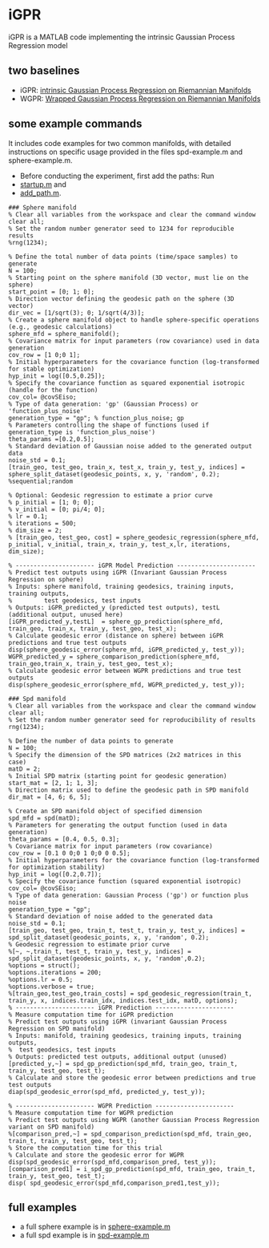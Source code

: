 # iGPR
iGPR is a MATLAB code implementing the intrinsic Gaussian Process Regression model
## two baselines

- iGPR: [intrinsic Gaussian Process Regression on Riemannian Manifolds](https://arxiv.org/abs/2411.18989)
- WGPR: [Wrapped Gaussian Process Regression on Riemannian Manifolds](https://openaccess.thecvf.com/content_cvpr_2018/html/Mallasto_Wrapped_Gaussian_Process_CVPR_2018_paper.html)

## some example commands
It includes code examples for two common manifolds, with detailed instructions on specific usage provided in the files spd-example.m and sphere-example.m.

- Before conducting the experiment, first add the paths: Run
- [startup.m](https://github.com/xyli432/iGPR/blob/main/gpml-matlab-master/startup.m)  and
- [add_path.m](https://github.com/xyli432/iGPR/blob/main/gptp_multi_output-master/add_path.m).

```
### Sphere manifold
% Clear all variables from the workspace and clear the command window
clear all;
% Set the random number generator seed to 1234 for reproducible results
%rng(1234);

% Define the total number of data points (time/space samples) to generate
N = 100;
% Starting point on the sphere manifold (3D vector, must lie on the sphere)
start_point = [0; 1; 0];         
% Direction vector defining the geodesic path on the sphere (3D vector)
dir_vec = [1/sqrt(3); 0; 1/sqrt(4/3)]; 
% Create a sphere manifold object to handle sphere-specific operations (e.g., geodesic calculations)
sphere_mfd = sphere_manifold();
% Covariance matrix for input parameters (row covariance) used in data generation
cov_row = [1 0;0 1];
% Initial hyperparameters for the covariance function (log-transformed for stable optimization)
hyp_init = log([0.5,0.25]); 
% Specify the covariance function as squared exponential isotropic (handle for the function)
cov_col= @covSEiso;
% Type of data generation: 'gp' (Gaussian Process) or 'function_plus_noise'
generation_type = "gp"; % function_plus_noise; gp
% Parameters controlling the shape of functions (used if generation_type is 'function_plus_noise')
theta_params =[0.2,0.5];
% Standard deviation of Gaussian noise added to the generated output data
noise_std = 0.1;
[train_geo, test_geo, train_x, test_x, train_y, test_y, indices] = sphere_split_dataset(geodesic_points, x, y, 'random', 0.2); %sequential;random

% Optional: Geodesic regression to estimate a prior curve 
% p_initial = [1; 0; 0]; 
% v_initial = [0; pi/4; 0]; 
% lr = 0.1; 
% iterations = 500; 
% dim_size = 2;  
% [train_geo, test_geo, cost] = sphere_geodesic_regression(sphere_mfd, p_initial, v_initial, train_x, train_y, test_x,lr, iterations, dim_size);

% ---------------------- iGPR Model Prediction ----------------------
% Predict test outputs using iGPR (Invariant Gaussian Process Regression on sphere)
% Inputs: sphere manifold, training geodesics, training inputs, training outputs,
%         test geodesics, test inputs
% Outputs: iGPR_predicted_y (predicted test outputs), testL (additional output, unused here)
[iGPR_predicted_y,testL]  = sphere_gp_prediction(sphere_mfd, train_geo, train_x, train_y, test_geo, test_x);
% Calculate geodesic error (distance on sphere) between iGPR predictions and true test outputs
disp(sphere_geodesic_error(sphere_mfd, iGPR_predicted_y, test_y));
WGPR_predicted_y = sphere_comparison_prediction(sphere_mfd, train_geo,train_x, train_y, test_geo, test_x);
% Calculate geodesic error between WGPR predictions and true test outputs
disp(sphere_geodesic_error(sphere_mfd, WGPR_predicted_y, test_y));

### Spd manifold
% Clear all variables from the workspace and clear the command window
clear all;
% Set the random number generator seed for reproducibility of results
rng(1234);

% Define the number of data points to generate
N = 100;
% Specify the dimension of the SPD matrices (2x2 matrices in this case)
matD = 2;  
% Initial SPD matrix (starting point for geodesic generation)
start_mat = [2, 1; 1, 3];        
% Direction matrix used to define the geodesic path in SPD manifold
dir_mat = [4, 6; 6, 5];     

% Create an SPD manifold object of specified dimension
spd_mfd = spd(matD);                           
% Parameters for generating the output function (used in data generation)
theta_params = [0.4, 0.5, 0.3];  
% Covariance matrix for input parameters (row covariance)
cov_row = [0.1 0 0;0 1 0;0 0 0.5];
% Initial hyperparameters for the covariance function (log-transformed for optimization stability)
hyp_init = log([0.2,0.7]); 
% Specify the covariance function (squared exponential isotropic)
cov_col= @covSEiso;
% Type of data generation: Gaussian Process ('gp') or function plus noise
generation_type = "gp"; 
% Standard deviation of noise added to the generated data
noise_std = 0.1; 
[train_geo, test_geo, train_t, test_t, train_y, test_y, indices] = spd_split_dataset(geodesic_points, x, y, 'random', 0.2);
% Geodesic regression to estimate prior curve
%[~, ~,train_t, test_t, train_y, test_y, indices] = spd_split_dataset(geodesic_points, x, y, 'random',0.2);
%options = struct();
%options.iterations = 200; 
%options.lr = 0.5;         
%options.verbose = true;    
%[train_geo,test_geo,train_costs] = spd_geodesic_regression(train_t, train_y, x, indices.train_idx, indices.test_idx, matD, options);
% ---------------------- iGPR Prediction ----------------------
% Measure computation time for iGPR prediction
% Predict test outputs using iGPR (invariant Gaussian Process Regression on SPD manifold)
% Inputs: manifold, training geodesics, training inputs, training outputs, 
%  test geodesics, test inputs
% Outputs: predicted test outputs, additional output (unused)
[predicted_y,~] = spd_gp_prediction(spd_mfd, train_geo, train_t, train_y, test_geo, test_t);
% Calculate and store the geodesic error between predictions and true test outputs
diap(spd_geodesic_error(spd_mfd, predicted_y, test_y));

% ---------------------- WGPR Prediction ----------------------
% Measure computation time for WGPR prediction
% Predict test outputs using WGPR (another Gaussian Process Regression variant on SPD manifold)
%[comparison_pred,~] = spd_comparison_prediction(spd_mfd, train_geo, train_t, train_y, test_geo, test_t);
% Store the computation time for this trial
% Calculate and store the geodesic error for WGPR
disp(spd_geodesic_error(spd_mfd,comparison_pred, test_y));
[comparison_pred1] = i_spd_gp_prediction(spd_mfd, train_geo, train_t, train_y, test_geo, test_t);
disp( spd_geodesic_error(spd_mfd,comparison_pred1,test_y));
```

## full examples 

- a full sphere example is in [sphere-example.m ](https://github.com/xyli432/iGPR/blob/main/sphere/sphere_example.m)
- a full spd example is in [spd-example.m ](https://github.com/xyli432/iGPR/blob/main/spd/spd_example.m)

